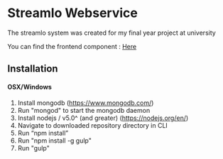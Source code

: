 # Streamlo Webservice
The streamlo system was created for my final year project at university

You can find the frontend component : [Here](https://github.com/richard534/StreamloFrontEnd)

## Installation
#### OSX/Windows

1.	Install mongodb (https://www.mongodb.com/)
2.	Run "mongod" to start the mongodb daemon 
3.	Install nodejs / v5.0^ (and greater) (https://nodejs.org/en/)
4.	Navigate to downloaded repository directory in CLI
5.	Run “npm install”
6.	Run "npm install -g gulp"
7.	Run "gulp"
